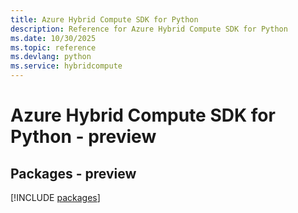 ```yaml
---
title: Azure Hybrid Compute SDK for Python
description: Reference for Azure Hybrid Compute SDK for Python
ms.date: 10/30/2025
ms.topic: reference
ms.devlang: python
ms.service: hybridcompute
---
```

# Azure Hybrid Compute SDK for Python - preview
## Packages - preview
[!INCLUDE [packages](hybrid-compute-index.md)]